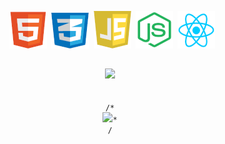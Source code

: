 <code><div align="center">
![](images/html.png)    ![](images/css.png)    ![](images/js.png)    ![](images/node.png)    ![](images/react.png)


<img src="https://github-readme-stats.vercel.app/api?username=blitheryjibits&show_icons=true&theme=gotham" />
  <br />
/*
<img src="https://github-readme-streak-stats.herokuapp.com/?user=blitheryjibits&&theme=react&&hide_border=true" />*
/
</div></code>
